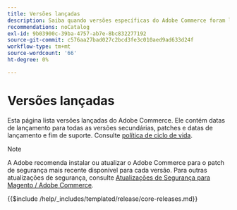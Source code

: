 ```yaml
---
title: Versões lançadas
description: Saiba quando versões específicas do Adobe Commerce foram lançadas.
recommendations: noCatalog
exl-id: 9b03900c-39ba-4757-ab7e-8bc832277192
source-git-commit: c576aa27bad027c2bcd3fe3c010aed9ad633d24f
workflow-type: tm+mt
source-wordcount: '66'
ht-degree: 0%

---
```


# Versões lançadas

Esta página lista versões lançadas do Adobe Commerce. Ele contém datas de lançamento para todas as versões secundárias, patches e datas de lançamento e fim de suporte. Consulte [política de ciclo de vida](lifecycle-policy.md).

>[!NOTE]
>
>A Adobe recomenda instalar ou atualizar o Adobe Commerce para o patch de segurança mais recente disponível para cada versão.
>Para outras atualizações de segurança, consulte [Atualizações de Segurança para Magento / Adobe Commerce](https://helpx.adobe.com/security/products/magento.html).

{{$include /help/_includes/templated/release/core-releases.md}}
